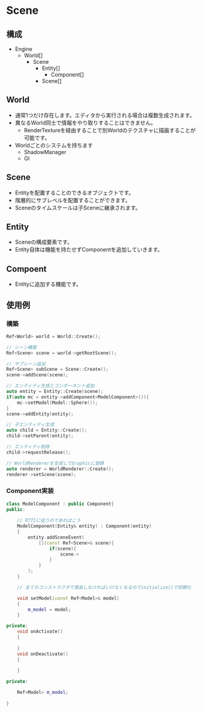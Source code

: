 # Scene

## 構成
* Engine
    * World[]
    	* Scene
    		* Entity[]
    			* Component[]
            * Scene[]

## World
* 通常1つだけ存在します。エディタから実行される場合は複数生成されます。
* 異なるWorld同士で情報をやり取りすることはできません。
	* RenderTextureを経由することで別Worldのテクスチャに描画することが可能です。
* Worldごとのシステムを持ちます
    * ShadowManager
	* GI

## Scene
* Entityを配置することのできるオブジェクトです。
* 階層的にサブレベルを配置することができます。
* Sceneのタイムスケールは子Sceneに継承されます。

## Entity
* Sceneの構成要素です。
* Entity自体は機能を持たせずComponentを追加していきます。

## Compoent
* Entityに追加する機能です。


## 使用例
### 構築
```c++
Ref<World> world = World::Create();

// シーン構築
Ref<Scene> scene = world->getRootScene();

// サブシーン追加
Ref<Scene> subScene = Scene::Create();
scene->addScene(scene);

// エンティティ生成とコンポーネント追加
auto entity = Entity::Create(scene);
if(auto mc = entity->addComponent<ModelComponent>()){
	mc->setModel(Model::Sphere());
}
scene->addEntity(entity);

// 子エンティティ生成
auto child = Entity::Create();
child->setParent(entity);

// エンティティ削除
child->requestRelease();

// WorldRendererを生成してGraphicに登録
auto renderer = WorldRenderer::Create();
renderer->setScene(scene);
```
### Component実装
```c++
class ModelComponent : public Component{
public:
	
	// RTTIに従うのであればこう
	ModelComponent(Entity& entity) : Component(entity) 
	{
		entity.addSceneEvent(
			[](const Ref<Scene>& scene){
				if(scene){
					scene->
				}
			}
		);
	}

	// 全てのコンストラクタで実装しなければいけなくなるのでinitialize()で初期化

	void setModel(const Ref<Model>& model)
	{
		m_model = model;
	}

private:
	void onActivate()
	{
		
	}
	void onDeactivate()
	{
		
	}

private:

	Ref<Model> m_model;
	
}
```